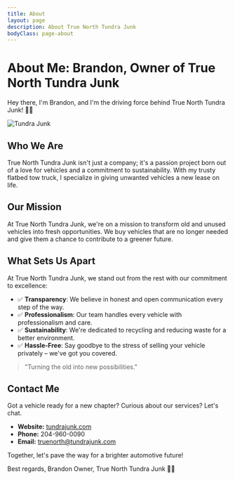 ```yaml
---
title: About
layout: page
description: About True North Tundra Junk
bodyClass: page-about
---
```


# About Me: Brandon, Owner of True North Tundra Junk

Hey there, I'm Brandon, and I'm the driving force behind True North Tundra Junk! 🚗💨

![Tundra Junk](/https://w7.pngwing.com/pngs/447/389/png-transparent-pickup-truck-car-vehicle-tow-truck-towing-tow-truck-truck-car-motorcycle-thumbnail.png)

## Who We Are

True North Tundra Junk isn't just a company; it's a passion project born out of a love for vehicles and a commitment to sustainability. With my trusty flatbed tow truck, I specialize in giving unwanted vehicles a new lease on life.

## Our Mission

At True North Tundra Junk, we're on a mission to transform old and unused vehicles into fresh opportunities. We buy vehicles that are no longer needed and give them a chance to contribute to a greener future.

## What Sets Us Apart

At True North Tundra Junk, we stand out from the rest with our commitment to excellence:

- ✅ **Transparency**: We believe in honest and open communication every step of the way.
- ✅ **Professionalism**: Our team handles every vehicle with professionalism and care.
- ✅ **Sustainability**: We're dedicated to recycling and reducing waste for a better environment.
- ✅ **Hassle-Free**: Say goodbye to the stress of selling your vehicle privately – we've got you covered.

> "Turning the old into new possibilities."

## Contact Me

Got a vehicle ready for a new chapter? Curious about our services? Let's chat.

- **Website:** [tundrajunk.com](https://www.tundrajunk.com)
- **Phone:** 204-960-0090
- **Email:** truenorth@tundrajunk.com

Together, let's pave the way for a brighter automotive future!

Best regards,
Brandon
Owner, True North Tundra Junk
🚗🌟
